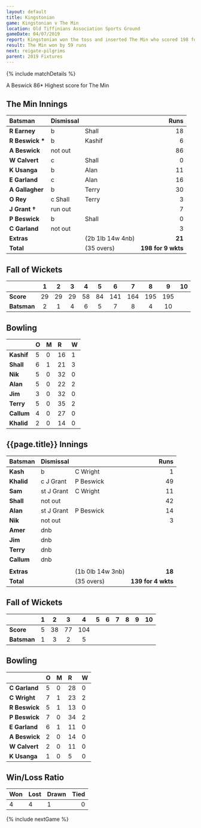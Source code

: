 ```yaml
---
layout: default
title: Kingstonian
game: Kingstonian v The Min
location: Old Tiffinians Association Sports Ground
gameDate: 04/07/2019
report: Kingstonian won the toss and inserted The Min who scored 198 for 9 wkts in 35 overs. Kingstonian replied with 139 for 4 wkts
result: The Min won by 59 runs
next: reigate-pilgrims
parent: 2019 Fixtures
---
```


{% include matchDetails %}

A Beswick 86* Highest score for The Min

## The Min Innings

| Batsman | Dismissal |  | Runs |
|:---|:---|---|---:|
| **R Earney** | b | Shall | 18 |
| **R Beswick &#42;** | b | Kashif | 6 |
| **A Beswick** | not out |   | 86 |
| **W Calvert** | c | Shall | 0 |
| **K Usanga** | b  | Alan | 11 |
| **E Garland** | c | Alan | 16 |
| **A Gallagher** | b | Terry | 30 |
| **O Rey** | c Shall | Terry | 3 |
| **J Grant &#8224;** | run out |  | 7 |
| **P Beswick** | b | Shall | 0 |
| **C Garland** | not out |  | 3 |
| **Extras** | | (2b 1lb 14w 4nb) | **21** |
| **Total** | | (35 overs) | **198 for 9 wkts** |

## Fall of Wickets

| | 1 | 2 | 3 | 4 | 5 | 6 | 7 | 8 | 9 | 10 |
|---|:---:|:---:|:---:|:---:|:---:|:---:|:---:|:---:|:---:|:---:|
| **Score** | 29 | 29 | 29 | 58 | 84 | 141 | 164 | 195 | 195 |  |
| **Batsman** | 2 | 1 | 4 | 6 | 5 | 7 | 8 | 4 | 10 |  |

## Bowling

| | O | M | R | W |
|---|:---|:---|:---|:---|
| **Kashif** | 5 | 0 | 16 | 1 |
| **Shall** | 6 | 1 | 21 | 3 |
| **Nik** | 5 | 0 | 32 | 0 |
| **Alan** | 5 | 0 | 22 | 2 |
| **Jim** | 3 | 0 | 32 | 0 |
| **Terry** | 5 | 0 | 35 | 2 |
| **Callum** | 4 | 0 | 27 | 0 |
| **Khalid** | 2 | 0 | 14 | 0 |

 ## {{page.title}} Innings

| Batsman | Dismissal |  | Runs |
|:---|:---|---|---:|
| **Kash** | b | C Wright | 1 |
| **Khalid** | c J Grant | P Beswick | 49 |
| **Sam** | st J Grant | C Wright | 11 |
| **Shall** | not out |   | 42 |
| **Alan** | st J Grant | P Beswick | 14 |
| **Nik** | not out |   | 3 |
| **Amer** | dnb |  |  |
| **Jim** | dnb |  |  |
| **Terry** | dnb |  |  |
| **Callum** | dnb |  |  |
|  |  |  |  |
| **Extras** | | (1b 0lb 14w 3nb) | **18** |
| **Total** | | (35 overs) | **139 for 4 wkts** |

## Fall of Wickets

| | 1 | 2 | 3 | 4 | 5 | 6 | 7 | 8 | 9 | 10 |
|---|:---:|:---:|:---:|:---:|:---:|:---:|:---:|:---:|:---:|:---:|
| **Score** | 5 | 38 | 77 | 104 |  |  |  |  |  |  |
| **Batsman** | 1 | 3 | 2 | 5 |  |  |  |  |  |  |

## Bowling

| | O | M | R | W |
|---|:---|:---|:---|:---|
| **C Garland** | 5 | 0 | 28 | 0 |
| **C Wright** | 7 | 1 | 23 | 2 |
| **R Beswick** | 5 | 1 | 13 | 0 |
| **P Beswick** | 7 | 0 | 34 | 2 |
| **E Garland** | 6 | 1 | 11 | 0 |
| **A Beswick** | 2 | 0 | 14 | 0 |
| **W Calvert** | 2 | 0 | 11 | 0 |
| **K Usanga** | 1 | 0 | 5 | 0 |

## Win/Loss Ratio

| Won | Lost | Drawn | Tied |
|:---|:---|:---|---:|
| 4 | 4 | 1 | 0 |

{% include nextGame %}